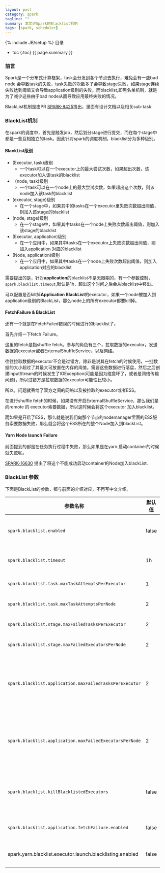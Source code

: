 ```yaml
---
layout: post
category: spark
tagline: ""
summary: 本文讲Spark的Blacklist机制
tags: [spark, scheduler]
---
```

{% include JB/setup %}
目录
* toc
{:toc}
{{ page.summary }}

### 前言

Spark是一个分布式计算框架，task会分发到各个节点去执行，难免会有一些bad node 会导致task的失败，task失败的次数多了会导致stage失败，如果stage连续失败达到阈值又会导致application级别的失败。而blacklist,即黑名单机制，就是为了减少这些由于bad node从而导致应用最终失败的情况。

BlackList机制是由PR [SPARK-8425](https://issues.apache.org/jira/browse/SPARK-8425)提出，里面有设计文档以及相关sub-task.

### BlackList机制

在spark的调度中，首先是触发job，然后划分stage进行提交，而在每个stage中都是一些互相独立的task。因此针对spark的调度机制，blacklist分为多种级别。

#### BlackList级别

- (Executor, task)级别
  - 一个task可以在一个executor上的最大尝试次数，如果超出次数，该executor加入该task的blacklist
- （node, task)级别
  - 一个task可以在一个node上的最大尝试次数，如果超出这个次数，则该node加入该task的blacklist
- (executor, stage)级别
  - 在一个stage中，如果其中的tasks在一个executor里失败次数超出阈值，则加入该stage的blacklist
- (node, stage)级别
  - 在一个stage中，如果其中tasks在一个node上失败次数超出阈值，则加入该stage的blacklist
- (Executor, application)级别
  - 在一个应用中，如果其中tasks在一个executor上失败次数超出阈值，则加入application 对应的blacklist
- (Node, application)级别
  - 在一个应用中，如果其中tasks在一个node上失败次数超出阈值，则加入application对应的blacklist



需要提出的是，针对**application**的blacklist不是无限期的，有一个参数控制，`spark.blacklist.timeout`,默认是1h，超出这个时间之后会从blacklist中移出。

可以配置是否kill掉**Application BlackList**的executor，如果一个node被加入到application级别的BlackList，那么node上的所有executor都要kill掉。



#### FetchFailure & BlackList

还有一个就是在FetchFailed错误的时候进行的blacklist了。

首先介绍一下fetch Failure。

这里的fetch是指shuffle fetch。参与的角色有三个，拉取数据的executor，发送数据的executor或者ExternalShuffleService，以及网络。

往往拉取数据的executor不会是过错方，除非是说其在fetch的时候使用，一批数据的大小超过了其最大可放置在内存的阈值，需要这些数据进行落盘，然后之后创建inputStream的时候发生了IOException(可能是因为磁盘坏了，或者是网络传输问题)，所以过错方是拉取数据的executor可能性比较小。

所以，问题就丢给了双方之间的网络以及被拉取的executor或者ESS。

在进行shuffle fetch的时候，如果没有开启ExternalShuffleService，那么我们是向remote 的 executor索要数据，所以这时候会将这个executor 加入blacklist。

而如果是开启了ESS，那么就是说我们向那个节点的nodemanager里面的ESS服务索要数据失败，那么就会将这个ESS所在的整个Node加入到blackList。

#### Yarn Node launch Failure

前面提到的都是在任务执行过程中失败，那么如果是在yarn 启动container的时候就失败呢。

[SPARK-16630](https://issues.apache.org/jira/browse/SPARK-16630) 提出了将这个不能成功启动container的Node加入blackList.



### BlackList 参数

下面是BlackList的参数，都与前面的介绍对应，不再写中文介绍。

| 参数名称 | 默认值| 说明|
| ------------------------------------------------------- | ----- | ------------------------------------------------------------ |
| `spark.blacklist.enabled`                               | false | If set to "true", prevent Spark from scheduling tasks on executors that have been blacklisted due to too many task failures. The blacklisting algorithm can be further controlled by the other "spark.blacklist" configuration options. |
| `spark.blacklist.timeout`                               | 1h    | (Experimental) How long a node or executor is blacklisted for the entire application, before it is unconditionally removed from the blacklist to attempt running new tasks. |
| `spark.blacklist.task.maxTaskAttemptsPerExecutor`       | 1     | (Experimental) For a given task, how many times it can be retried on one executor before the executor is blacklisted for that task. |
| `spark.blacklist.task.maxTaskAttemptsPerNode`           | 2     | (Experimental) For a given task, how many times it can be retried on one node, before the entire node is blacklisted for that task. |
| `spark.blacklist.stage.maxFailedTasksPerExecutor`       | 2     | (Experimental) How many different tasks must fail on one executor, within one stage, before the executor is blacklisted for that stage. |
| `spark.blacklist.stage.maxFailedExecutorsPerNode`       | 2     | (Experimental) How many different executors are marked as blacklisted for a given stage, before the entire node is marked as failed for the stage. |
| `spark.blacklist.application.maxFailedTasksPerExecutor` | 2     | (Experimental) How many different tasks must fail on one executor, in successful task sets, before the executor is blacklisted for the entire application. Blacklisted executors will be automatically added back to the pool of available resources after the timeout specified by`spark.blacklist.timeout`. Note that with dynamic allocation, though, the executors may get marked as idle and be reclaimed by the cluster manager. |
| `spark.blacklist.application.maxFailedExecutorsPerNode` | 2     | (Experimental) How many different executors must be blacklisted for the entire application, before the node is blacklisted for the entire application. Blacklisted nodes will be automatically added back to the pool of available resources after the timeout specified by`spark.blacklist.timeout`. Note that with dynamic allocation, though, the executors on the node may get marked as idle and be reclaimed by the cluster manager. |
| `spark.blacklist.killBlacklistedExecutors`              | false | (Experimental) If set to "true", allow Spark to automatically kill the executors when they are blacklisted on fetch failure or blacklisted for the entire application, as controlled by spark.blacklist.application.*. Note that, when an entire node is added to the blacklist, all of the executors on that node will be killed. |
| `spark.blacklist.application.fetchFailure.enabled`      | false | (Experimental) If set to "true", Spark will blacklist the executor immediately when a fetch failure happens. If external shuffle service is enabled, then the whole node will be blacklisted. |
|spark.yarn.blacklist.executor.launch.blacklisting.enabled	|false| Flag to enable blacklisting of nodes having YARN resource allocation problems. The error limit for blacklisting can be configured by spark.blacklist.application.maxFailedExecutorsPerNode.|